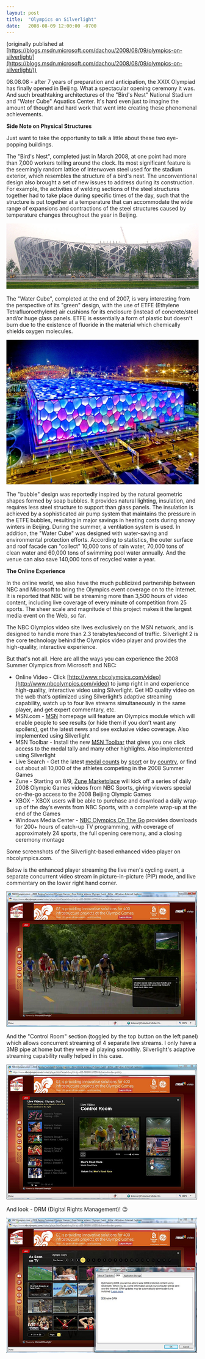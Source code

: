 ```yaml
---
layout: post
title:  "Olympics on Silverlight"
date:   2008-08-09 12:00:00 -0700
---
```

(originally published at [https://blogs.msdn.microsoft.com/dachou/2008/08/09/olympics-on-silverlight/](https://blogs.msdn.microsoft.com/dachou/2008/08/09/olympics-on-silverlight/))

08.08.08 - after 7 years of preparation and anticipation, the XXIX Olympiad has finally opened in Beijing. What a spectacular opening ceremony it was. And such breathtaking architectures of the "Bird's Nest" National Stadium and "Water Cube" Aquatics Center. It's hard even just to imagine the amount of thought and hard work that went into creating these phenomenal achievements.

**Side Note on Physical Structures**

Just want to take the opportunity to talk a little about these two eye-popping buildings.

The "Bird's Nest", completed just in March 2008, at one point had more than 7,000 workers toiling around the clock. Its most significant feature is the seemingly random lattice of interwoven steel used for the stadium exterior, which resembles the structure of a bird's nest. The unconventional design also brought a set of new issues to address during its construction. For example, the activities of welding sections of the steel structures together had to take place during specific times of the day, such that the structure is put together at a temperature that can accommodate the wide range of expansions and contractions of the steel structures caused by temperature changes throughout the year in Beijing.

![Bird's Nest](/assets/20080809-900px-Bird's_Nest_stadium,_May_2008.jpg)

The "Water Cube", completed at the end of 2007, is very interesting from the perspective of its "green" design, with the use of ETFE (Ethylene Tetrafluoroethylene) air cushions for its enclosure (instead of concrete/steel and/or huge glass panels. ETFE is essentially a form of plastic but doesn't burn due to the existence of fluoride in the material which chemically shields oxygen molecules.

![Water Cube](/assets/20080809-olympic-water-cube.jpg)

The "bubble" design was reportedly inspired by the natural geometric shapes formed by soap bubbles. It provides natural lighting, insulation, and requires less steel structure to support than glass panels. The insulation is achieved by a sophisticated air pump system that maintains the pressure in the ETFE bubbles, resulting in major savings in heating costs during snowy winters in Beijing. During the summer, a ventilation system is used.
In addition, the "Water Cube" was designed with water-saving and environmental protection efforts. According to statistics, the outer surface and roof facade can "collect" 10,000 tons of rain water, 70,000 tons of clean water and 60,000 tons of swimming pool water annually. And the venue can also save 140,000 tons of recycled water a year.

**The Online Experience**

In the online world, we also have the much publicized partnership between NBC and Microsoft to bring the Olympics event coverage on to the Internet. It is reported that NBC will be streaming more than 3,500 hours of video content, including live coverage of every minute of competition from 25 sports. The sheer scale and magnitude of this project makes it the largest media event on the Web, so far.

The NBC Olympics video site lives exclusively on the MSN network, and is designed to handle more than 2.3 terabytes/second of traffic. Silverlight 2 is the core technology behind the Olympics video player and provides the high-quality, interactive experience.

But that's not all. Here are all the ways you can experience the 2008 Summer Olympics from Microsoft and NBC:
- Online Video - Click [http://www.nbcolympics.com/video](http://www.nbcolympics.com/video) to jump right in and experience high-quality, interactive video using Silverlight.  Get HD quality video on the web that’s optimized using Silverlight’s adaptive streaming capability, watch up to four live streams simultaneously in the same player, and get expert commentary, etc. 
- MSN.com - [MSN](http://www.msn.com/) homepage will feature an Olympics module which will enable people to see results (or hide them if you don’t want any spoilers), get the latest news and see exclusive video coverage. Also implemented using Silverlight 
- MSN Toolbar - Install the new [MSN Toolbar](http://www.newmsntoolbar.com/) that gives you one click access to the medal tally and many other highlights. Also implemented using Silverlight 
- Live Search - Get the latest [medal counts](http://search.live.com/results.aspx?q=medal+count&form=QBRE) by [sport](http://search.live.com/results.aspx?q=olympic+swimming&go=&form=QBLH) or by [country](http://search.live.com/results.aspx?q=usa+medal+count&form=QBRE), or find out about all 10,000 of the athletes competing in the 2008 Summer Games 
- Zune - Starting on 8/9, [Zune Marketplace](http://www.zune.net/en-US/) will kick off a series of daily 2008 Olympic Games videos from NBC Sports, giving viewers special on-the-go access to the 2008 Beijing Olympic Games 
- XBOX - XBOX users will be able to purchase and download a daily wrap-up of the day’s events from NBC Sports, with a complete wrap-up at the end of the Games 
- Windows Media Center - [NBC Olympics On The Go](http://www.microsoft.com/windows/products/winfamily/mediacenter/olympics.mspx) provides downloads for 200+ hours of catch-up TV programming, with coverage of approximately 24 sports, the full opening ceremony, and a closing ceremony montage 

Some screenshots of the Silverlight-based enhanced video player on nbcolympics.com.

Below is the enhanced player streaming the live men's cycling event, a separate concurrent video stream in picture-in-picture (PIP) mode, and live commentary on the lower right hand corner.

![player](/assets/20080809-2746443676_afe3ed8aee.jpg)

And the "Control Room" section (toggled by the top button on the left panel) which allows concurrent streaming of 4 separate live streams. I only have a 3MB pipe at home but they were all playing smoothly. Silverlight's adaptive streaming capability really helped in this case.

![control room](/assets/20080809-2745607007_1d208b9753.jpg)

And look - DRM (Digital Rights Management)! 😉

![DRM](/assets/20080809-2746443776_4fde129bbb.jpg)
